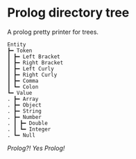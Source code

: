 # Prolog directory tree

A prolog pretty printer for trees.

```
Entity
┣━ Token
┃ ┣━ Left Bracket
┃ ┣━ Right Bracket
┃ ┣━ Left Curly
┃ ┣━ Right Curly
┃ ┣━ Comma
┃ ┗━ Colon
┗━ Value
. ┣━ Array
. ┣━ Object
. ┣━ String
. ┣━ Number
. ┃ ┣━ Double
. ┃ ┗━ Integer
. ┗━ Null
```


_Prolog?! Yes Prolog!_
